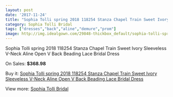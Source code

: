 ```yaml
---
layout: post
date: '2017-11-24'
title: "Sophia Tolli spring 2018 118254 Stanza Chapel Train Sweet Ivory Sleeveless V-Neck Aline Open V Back Beading Lace Bridal Dress"
category: Sophia Tolli Bridal
tags: ["dresses","back","aline","demure","prom"]
image: http://img.idealgown.com/29848-thickbox_default/sophia-tolli-spring-2018-118254-stanza-chapel-train-sweet-ivory-sleeveless-v-neck-aline-open-v-back-beading-lace-bridal-dress.jpg
---
```

Sophia Tolli spring 2018 118254 Stanza Chapel Train Sweet Ivory Sleeveless V-Neck Aline Open V Back Beading Lace Bridal Dress

On Sales: **$368.98**
<a href="https://www.idealgown.com/en/sophia-tolli-bridal/11183-sophia-tolli-spring-2018-118254-stanza-chapel-train-sweet-ivory-sleeveless-v-neck-aline-open-v-back-beading-lace-bridal-dress.html"><amp-img layout="responsive" width="600" height="600" src="//img.idealgown.com/29848-thickbox_default/sophia-tolli-spring-2018-118254-stanza-chapel-train-sweet-ivory-sleeveless-v-neck-aline-open-v-back-beading-lace-bridal-dress.jpg" alt="Sophia Tolli spring 2018 118254 Stanza Chapel Train Sweet Ivory Sleeveless V-Neck Aline Open V Back Beading Lace Bridal Dress 0" /></a>
<a href="https://www.idealgown.com/en/sophia-tolli-bridal/11183-sophia-tolli-spring-2018-118254-stanza-chapel-train-sweet-ivory-sleeveless-v-neck-aline-open-v-back-beading-lace-bridal-dress.html"><amp-img layout="responsive" width="600" height="600" src="//img.idealgown.com/29856-thickbox_default/sophia-tolli-spring-2018-118254-stanza-chapel-train-sweet-ivory-sleeveless-v-neck-aline-open-v-back-beading-lace-bridal-dress.jpg" alt="Sophia Tolli spring 2018 118254 Stanza Chapel Train Sweet Ivory Sleeveless V-Neck Aline Open V Back Beading Lace Bridal Dress 1" /></a>
<a href="https://www.idealgown.com/en/sophia-tolli-bridal/11183-sophia-tolli-spring-2018-118254-stanza-chapel-train-sweet-ivory-sleeveless-v-neck-aline-open-v-back-beading-lace-bridal-dress.html"><amp-img layout="responsive" width="600" height="600" src="//img.idealgown.com/29855-thickbox_default/sophia-tolli-spring-2018-118254-stanza-chapel-train-sweet-ivory-sleeveless-v-neck-aline-open-v-back-beading-lace-bridal-dress.jpg" alt="Sophia Tolli spring 2018 118254 Stanza Chapel Train Sweet Ivory Sleeveless V-Neck Aline Open V Back Beading Lace Bridal Dress 2" /></a>
<a href="https://www.idealgown.com/en/sophia-tolli-bridal/11183-sophia-tolli-spring-2018-118254-stanza-chapel-train-sweet-ivory-sleeveless-v-neck-aline-open-v-back-beading-lace-bridal-dress.html"><amp-img layout="responsive" width="600" height="600" src="//img.idealgown.com/29854-thickbox_default/sophia-tolli-spring-2018-118254-stanza-chapel-train-sweet-ivory-sleeveless-v-neck-aline-open-v-back-beading-lace-bridal-dress.jpg" alt="Sophia Tolli spring 2018 118254 Stanza Chapel Train Sweet Ivory Sleeveless V-Neck Aline Open V Back Beading Lace Bridal Dress 3" /></a>
<a href="https://www.idealgown.com/en/sophia-tolli-bridal/11183-sophia-tolli-spring-2018-118254-stanza-chapel-train-sweet-ivory-sleeveless-v-neck-aline-open-v-back-beading-lace-bridal-dress.html"><amp-img layout="responsive" width="600" height="600" src="//img.idealgown.com/29853-thickbox_default/sophia-tolli-spring-2018-118254-stanza-chapel-train-sweet-ivory-sleeveless-v-neck-aline-open-v-back-beading-lace-bridal-dress.jpg" alt="Sophia Tolli spring 2018 118254 Stanza Chapel Train Sweet Ivory Sleeveless V-Neck Aline Open V Back Beading Lace Bridal Dress 4" /></a>
<a href="https://www.idealgown.com/en/sophia-tolli-bridal/11183-sophia-tolli-spring-2018-118254-stanza-chapel-train-sweet-ivory-sleeveless-v-neck-aline-open-v-back-beading-lace-bridal-dress.html"><amp-img layout="responsive" width="600" height="600" src="//img.idealgown.com/29852-thickbox_default/sophia-tolli-spring-2018-118254-stanza-chapel-train-sweet-ivory-sleeveless-v-neck-aline-open-v-back-beading-lace-bridal-dress.jpg" alt="Sophia Tolli spring 2018 118254 Stanza Chapel Train Sweet Ivory Sleeveless V-Neck Aline Open V Back Beading Lace Bridal Dress 5" /></a>
<a href="https://www.idealgown.com/en/sophia-tolli-bridal/11183-sophia-tolli-spring-2018-118254-stanza-chapel-train-sweet-ivory-sleeveless-v-neck-aline-open-v-back-beading-lace-bridal-dress.html"><amp-img layout="responsive" width="600" height="600" src="//img.idealgown.com/29851-thickbox_default/sophia-tolli-spring-2018-118254-stanza-chapel-train-sweet-ivory-sleeveless-v-neck-aline-open-v-back-beading-lace-bridal-dress.jpg" alt="Sophia Tolli spring 2018 118254 Stanza Chapel Train Sweet Ivory Sleeveless V-Neck Aline Open V Back Beading Lace Bridal Dress 6" /></a>
<a href="https://www.idealgown.com/en/sophia-tolli-bridal/11183-sophia-tolli-spring-2018-118254-stanza-chapel-train-sweet-ivory-sleeveless-v-neck-aline-open-v-back-beading-lace-bridal-dress.html"><amp-img layout="responsive" width="600" height="600" src="//img.idealgown.com/29850-thickbox_default/sophia-tolli-spring-2018-118254-stanza-chapel-train-sweet-ivory-sleeveless-v-neck-aline-open-v-back-beading-lace-bridal-dress.jpg" alt="Sophia Tolli spring 2018 118254 Stanza Chapel Train Sweet Ivory Sleeveless V-Neck Aline Open V Back Beading Lace Bridal Dress 7" /></a>
<a href="https://www.idealgown.com/en/sophia-tolli-bridal/11183-sophia-tolli-spring-2018-118254-stanza-chapel-train-sweet-ivory-sleeveless-v-neck-aline-open-v-back-beading-lace-bridal-dress.html"><amp-img layout="responsive" width="600" height="600" src="//img.idealgown.com/29849-thickbox_default/sophia-tolli-spring-2018-118254-stanza-chapel-train-sweet-ivory-sleeveless-v-neck-aline-open-v-back-beading-lace-bridal-dress.jpg" alt="Sophia Tolli spring 2018 118254 Stanza Chapel Train Sweet Ivory Sleeveless V-Neck Aline Open V Back Beading Lace Bridal Dress 8" /></a>

Buy it: [Sophia Tolli spring 2018 118254 Stanza Chapel Train Sweet Ivory Sleeveless V-Neck Aline Open V Back Beading Lace Bridal Dress](https://www.idealgown.com/en/sophia-tolli-bridal/11183-sophia-tolli-spring-2018-118254-stanza-chapel-train-sweet-ivory-sleeveless-v-neck-aline-open-v-back-beading-lace-bridal-dress.html "Sophia Tolli spring 2018 118254 Stanza Chapel Train Sweet Ivory Sleeveless V-Neck Aline Open V Back Beading Lace Bridal Dress")

View more: [Sophia Tolli Bridal](https://www.idealgown.com/en/52-sophia-tolli-bridal "Sophia Tolli Bridal")